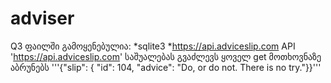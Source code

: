 # adviser
Q3 ფაილში გამოყენებულია:
*sqlite3
*<https://api.adviceslip.com> API
'https://api.adviceslip.com' საშუალებას გვაძლევს ყოველ get მოთხოვნაზე აბრუნებს '''{"slip": { "id": 104, "advice": "Do, or do not. There is no try."}}'''

